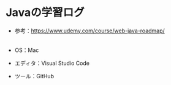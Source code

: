 # Javaの学習ログ
- 参考：https://www.udemy.com/course/web-java-roadmap/
<br><br>

- OS：Mac
- エディタ：Visual Studio Code
- ツール：GitHub
